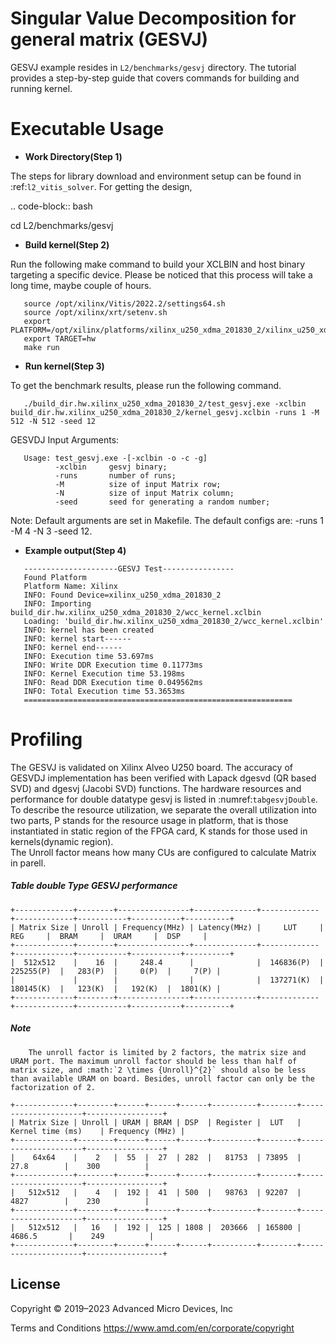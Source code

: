 Singular Value Decomposition for general matrix (GESVJ)
=========================================================

GESVJ example resides in ``L2/benchmarks/gesvj`` directory. The tutorial provides a step-by-step guide that covers commands for building and running kernel.

Executable Usage
================

* **Work Directory(Step 1)**

The steps for library download and environment setup can be found in :ref:`l2_vitis_solver`. For getting the design,

.. code-block:: bash

   cd L2/benchmarks/gesvj

* **Build kernel(Step 2)**

Run the following make command to build your XCLBIN and host binary targeting a specific device. Please be noticed that this process will take a long time, maybe couple of hours.

```
   source /opt/xilinx/Vitis/2022.2/settings64.sh
   source /opt/xilinx/xrt/setenv.sh
   export PLATFORM=/opt/xilinx/platforms/xilinx_u250_xdma_201830_2/xilinx_u250_xdma_201830_2.xpfm
   export TARGET=hw
   make run 
```

* **Run kernel(Step 3)**

To get the benchmark results, please run the following command.

```
   ./build_dir.hw.xilinx_u250_xdma_201830_2/test_gesvj.exe -xclbin build_dir.hw.xilinx_u250_xdma_201830_2/kernel_gesvj.xclbin -runs 1 -M 512 -N 512 -seed 12 
```

GESVDJ Input Arguments:

```
   Usage: test_gesvj.exe -[-xclbin -o -c -g]
          -xclbin     gesvj binary;
          -runs       number of runs; 
          -M          size of input Matrix row; 
          -N          size of input Matrix column;
          -seed       seed for generating a random number;
```

Note: Default arguments are set in Makefile. The default configs are: -runs 1 -M 4 -N 3 -seed 12.

* **Example output(Step 4)** 

``` 
   ---------------------GESVJ Test----------------
   Found Platform
   Platform Name: Xilinx
   INFO: Found Device=xilinx_u250_xdma_201830_2
   INFO: Importing build_dir.hw.xilinx_u250_xdma_201830_2/wcc_kernel.xclbin
   Loading: 'build_dir.hw.xilinx_u250_xdma_201830_2/wcc_kernel.xclbin'
   INFO: kernel has been created
   INFO: kernel start------
   INFO: kernel end------
   INFO: Execution time 53.697ms
   INFO: Write DDR Execution time 0.11773ms
   INFO: Kernel Execution time 53.198ms
   INFO: Read DDR Execution time 0.049562ms
   INFO: Total Execution time 53.3653ms
   ============================================================
```

Profiling 
=========

The GESVJ is validated on Xilinx Alveo U250 board. 
The accuracy of GESVDJ implementation has been verified with Lapack dgesvd (QR based SVD) and dgesvj (Jacobi SVD) functions. 
The hardware resources and performance for double datatype gesvj is listed in :numref:`tabgesvjDouble`.
To describe the resource utilization, we separate the overall utilization into two parts, P stands for the resource usage in platform, that is those instantiated in static region of the FPGA card, K stands for those used in kernels(dynamic region).  
The Unroll factor means how many CUs are configured to calculate Matrix in parell.


##### Table double Type GESVJ performance

    +-------------+--------+----------------+--------------+-------------+-------------+-----------+-----------+----------+
    | Matrix Size | Unroll | Frequency(MHz) | Latency(MHz) |     LUT     |     REG     |  BRAM     |  URAM     |  DSP     |
    +-------------+--------+----------------+--------------+-------------+-------------+-----------+-----------+----------+
    |  512x512    |    16  |     248.4      |              |  146836(P)  |  225255(P)  |   283(P)  |     0(P)  |     7(P) |
    |             |        |                |              |  137271(K)  |  180145(K)  |   123(K)  |   192(K)  |  1801(K) |
    +-------------+--------+----------------+--------------+-------------+-------------+-----------+-----------+----------+


##### Note
```
    The unroll factor is limited by 2 factors, the matrix size and URAM port. The maximum unroll factor should be less than half of matrix size, and :math:`2 \times {Unroll}^{2}` should also be less than available URAM on board. Besides, unroll factor can only be the factorization of 2.
```

    +-------------+--------+------+------+------+----------+--------+---------------------+-----------------+
    | Matrix Size | Unroll | URAM | BRAM | DSP  | Register |  LUT   | Kernel time (ms)    | Frequency (MHz) |
    +-------------+--------+------+------+------+----------+--------+---------------------+-----------------+
    |    64x64    |    2   |  55  |  27  | 282  |   81753  | 73895  |         27.8        |    300          |
    +-------------+--------+------+------+------+----------+--------+---------------------+-----------------+
    |   512x512   |    4   |  192 |  41  | 500  |   98763  | 92207  |         4827        |    230          |
    +-------------+--------+------+------+------+----------+--------+---------------------+-----------------+
    |   512x512   |   16   |  192 |  125 | 1808 |  203666  | 165800 |        4686.5       |    249          |
    +-------------+--------+------+------+------+----------+--------+---------------------+-----------------+

## License

 Copyright © 2019–2023 Advanced Micro Devices, Inc

Terms and Conditions <https://www.amd.com/en/corporate/copyright>
